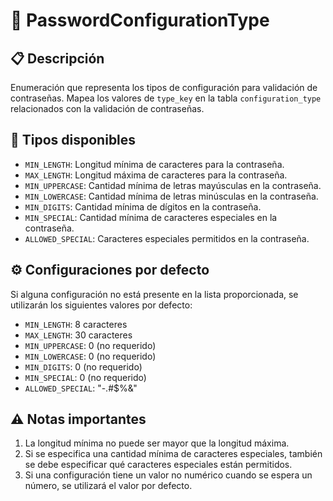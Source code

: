 # 🔧 PasswordConfigurationType

## 📋 Descripción

Enumeración que representa los tipos de configuración para validación de contraseñas. Mapea los valores de `type_key` en la tabla `configuration_type` relacionados con la validación de contraseñas.

## 📝 Tipos disponibles

- `MIN_LENGTH`: Longitud mínima de caracteres para la contraseña.
- `MAX_LENGTH`: Longitud máxima de caracteres para la contraseña.
- `MIN_UPPERCASE`: Cantidad mínima de letras mayúsculas en la contraseña.
- `MIN_LOWERCASE`: Cantidad mínima de letras minúsculas en la contraseña.
- `MIN_DIGITS`: Cantidad mínima de dígitos en la contraseña.
- `MIN_SPECIAL`: Cantidad mínima de caracteres especiales en la contraseña.
- `ALLOWED_SPECIAL`: Caracteres especiales permitidos en la contraseña.

## ⚙️ Configuraciones por defecto

Si alguna configuración no está presente en la lista proporcionada, se utilizarán los siguientes valores por defecto:

- `MIN_LENGTH`: 8 caracteres
- `MAX_LENGTH`: 30 caracteres
- `MIN_UPPERCASE`: 0 (no requerido)
- `MIN_LOWERCASE`: 0 (no requerido)
- `MIN_DIGITS`: 0 (no requerido)
- `MIN_SPECIAL`: 0 (no requerido)
- `ALLOWED_SPECIAL`: "-.#$%&"

## ⚠️ Notas importantes

1. La longitud mínima no puede ser mayor que la longitud máxima.
2. Si se especifica una cantidad mínima de caracteres especiales, también se debe especificar qué caracteres especiales están permitidos.
3. Si una configuración tiene un valor no numérico cuando se espera un número, se utilizará el valor por defecto.

